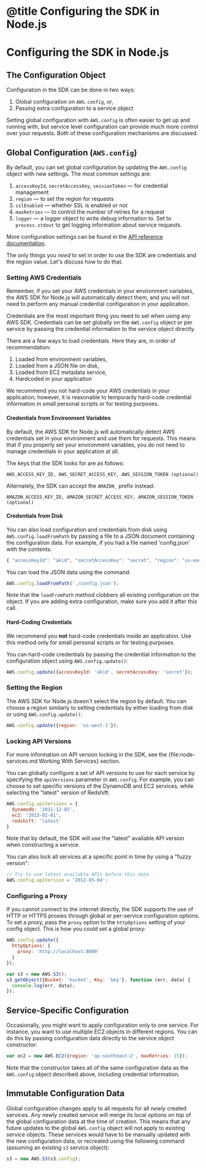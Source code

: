 # @title Configuring the SDK in Node.js

# Configuring the SDK in Node.js

## The Configuration Object

Configuration in the SDK can be done in two ways:

1. Global configuration on `AWS.config`, or,
2. Passing extra configuration to a service object

Setting global configuration with `AWS.config` is often easier to get up
and running with, but service level configuration can provide much more control
over your requests. Both of these configuration mechanisms are discussed.

## Global Configuration (`AWS.config`)

By default, you can set global configuration by updating the `AWS.config` object with
new settings. The most common settings are:

1. `accessKeyId`, `secretAccessKey`, `sessionToken` &mdash; for credential management
2. `region` &mdash; to set the region for requests
3. `sslEnabled` &mdash; whether SSL is enabled or not
4. `maxRetries` &mdash; to control the number of retries for a request
5. `logger` &mdash; a logger object to write debug information to. Set to `process.stdout`
   to get logging information about service requests.

More configuration settings can be found in the
[API reference documentation](http://docs.aws.amazon.com/AWSJavaScriptSDK/latest/frames.html).

The only things you *need* to set in order to use the SDK are credentials and
the region value. Let's discuss how to do that.

### Setting AWS Credentials

<p class="note">Remember, if you set your AWS credentials in your environment
  variables, the AWS SDK for Node.js will automatically detect them, and you
  will not need to perform any manual credential configuration in your
  application.
</p>

Credentials are the most important thing you need to set when using any AWS SDK.
Credentials can be set globally on the `AWS.config` object or per service by
passing the credential information to the service object directly.

There are a few ways to load credentials. Here they are, in order of
recommendation:

1. Loaded from environment variables,
2. Loaded from a JSON file on disk,
3. Loaded from EC2 metadata service,
4. Hardcoded in your application

We recommend you not hard-code your AWS credentials in your application;
however, it is reasonable to temporarily hard-code credential information
in small personal scripts or for testing purposes.

#### Credentials from Environment Variables

By default, the AWS SDK for Node.js will automatically detect AWS credentials
set in your environment and use them for requests. This means that if you
properly set your environment variables, you do not need to manage credentials
in your application at all.

The keys that the SDK looks for are as follows:

```plain
AWS_ACCESS_KEY_ID, AWS_SECRET_ACCESS_KEY, AWS_SESSION_TOKEN (optional)
```

Alternately, the SDK can accept the `AMAZON_` prefix instead:

```plain
AMAZON_ACCESS_KEY_ID, AMAZON_SECRET_ACCESS_KEY, AMAZON_SESSION_TOKEN (optional)
```

#### Credentials from Disk

You can also load configuration and credentials from disk using
`AWS.config.loadFromPath` by passing a file to a JSON document
containing the configuration data. For example, if you had a file
named 'config.json' with the contents:

```javascript
{ "accessKeyId": "akid", "secretAccessKey": "secret", "region": "us-east-1" }
```

You can load the JSON data using the command:

```javascript
AWS.config.loadFromPath('./config.json');
```

Note that the `loadFromPath` method clobbers all existing configuration on
the object. If you are adding extra configuration, make sure you add it
after this call.

#### Hard-Coding Credentials

<p class="note">We recommend you <strong>not</strong> hard-code
  credentials inside an application. Use this method only for
  small personal scripts or for testing purposes.
</p>

You can hard-code credentials by passing the credential information to the
configuration object using `AWS.config.update()`:

```javascript
AWS.config.update({accessKeyId: 'akid', secretAccessKey: 'secret'});
```

### Setting the Region

The AWS SDK for Node.js doesn't select the region by default. You can choose
a region similarly to setting credentials by either loading from disk or
using `AWS.config.update()`:

```javascript
AWS.config.update({region: 'us-west-1'});
```

### Locking API Versions

<p class="note">For more information on API version locking in the SDK, see the
{file:node-services.md Working With Services} section.
</p>

You can globally configure a set of API versions to use for each service by
specifying the `apiVersions` parameter in `AWS.config`. For example,
you can choose to set specific versions of the DynamoDB and EC2 services,
while selecting the "latest" version of Redshift:

```javascript
AWS.config.apiVersions = {
  dynamodb: '2011-12-05',
  ec2: '2013-02-01',
  redshift: 'latest'
}
```

Note that by default, the SDK will use the "latest" available API version
when constructing a service.

You can also lock all services at a specific point in time by using a "fuzzy
version":

```javascript
// Try to use latest available APIs before this date
AWS.config.apiVersion = '2012-05-04';
```

### Configuring a Proxy

If you cannot connect to the internet directly, the SDK supports the use of
HTTP or HTTPS proxies through global or per-service configuration options. To
set a proxy, pass the `proxy` option to the `httpOptions` setting of your
config object. This is how you could set a global proxy:

```javascript
AWS.config.update({
  httpOptions: {
    proxy: 'http://localhost:8080'
  }
});

var s3 = new AWS.S3();
s3.getObject({Bucket: 'bucket', Key: 'key'}, function (err, data) {
  console.log(err, data);
});
```

## Service-Specific Configuration

Occasionally, you might want to apply configuration only to one service.
For instance, you want to use multiple EC2 objects in different regions.
You can do this by passing configuration data directly to the service object 
constructor:

```javascript
var ec2 = new AWS.EC2({region: 'ap-southeast-2', maxRetries: 15});
```

Note that the constructor takes all of the same configuration data as the
`AWS.config` object described above, including credential information.

## Immutable Configuration Data

Global configuration changes apply to all requests for all *newly* created
services. Any newly created service will merge its local options on top of
the global configuration data at the time of creation. This means that any
future updates to the global `AWS.config` object will *not* apply to existing
service objects. These services would have to be manually updated with the new
configuration data, or recreated using the following command (assuming an
existing `s3` service object):

```javascript
s3 = new AWS.S3(s3.config);
```
